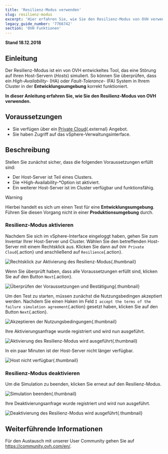 ```yaml
---
title: 'Resilienz-Modus verwenden'
slug: resilienz-modus
excerpt: 'Hier erfahren Sie, wie Sie den Resilienz-Modus von OVH verwenden.'
legacy_guide_number: '7766742'
section: 'OVH Funktionen'
---
```


**Stand 18.12.2018**

## Einleitung

Der Resilienz-Modus ist ein von OVH entwickeltes Tool, das eine Störung auf Ihren Host-Servern (_Hosts_) simuliert. So können Sie überprüfen, dass ein *High-Availability-* (HA) oder *Fault-Tolerance-* (FA) System in Ihrem Cluster in der **Entwicklungsumgebung** korrekt funktioniert.

**In dieser Anleitung erfahren Sie, wie Sie den Resilienz-Modus von OVH verwenden.**

## Voraussetzungen

* Sie verfügen über ein [Private Cloud](https://www.ovh.de/private-cloud/){.external} Angebot.
* Sie haben Zugriff auf das vSphere-Verwaltungsinterface.



## Beschreibung

Stellen Sie zunächst sicher, dass die folgenden Voraussetzungen erfüllt sind:
- Der Host-Server ist Teil eines Clusters.
- Die *High-Availability-*Option ist aktiviert.
- Ein weiterer Host-Server ist im Cluster verfügbar und funktionsfähig.

> [!warning]
>
> Hierbei handelt es sich um einen Test für eine **Entwicklungsumgebung**. Führen Sie diesen Vorgang nicht in einer **Produktionsumgebung** durch.
> 


### Resilienz-Modus aktivieren

Nachdem Sie sich im vSphere-Interface eingeloggt haben, gehen Sie zum Inventar Ihrer Host-Server und Cluster. Wählen Sie den betreffenden Host-Server mit einem Rechtsklick aus. Klicken Sie dann auf `OVH Private Cloud`{.action} und anschließend auf `Resilience`{.action}.

![Rechtsklick zur Aktivierung des Resilienz-Modus](images/resilience_01.png){.thumbnail}

Wenn Sie überprüft haben, dass alle Voraussetzungen erfüllt sind, klicken Sie auf den Button `Next`{.action}.

![Überprüfen der Voraussetzungen und Bestätigung](images/resilience_02.png){.thumbnail}

Um den Test zu starten, müssen zunächst die Nutzungsbedingen akzeptiert werden. Nachdem Sie einen Haken im Feld `I accept the terms of the failure simulation agreement`{.action} gesetzt haben, klicken Sie auf den Button `Next`{.action}.

![Akzeptieren der Nutzungsbedingungen](images/resilience_03.png){.thumbnail}

Ihre Aktivierungsanfrage wurde registriert und wird nun ausgeführt.

![Aktivierung des Resilienz-Modus wird ausgeführt](images/resilience_04.png){.thumbnail}

In ein paar Minuten ist der Host-Server nicht länger verfügbar.

![Host nicht verfügbar](images/resilience_05.png){.thumbnail}


### Resilienz-Modus deaktivieren

Um die Simulation zu beenden, klicken Sie erneut auf den Resilienz-Modus.

![Simulation beenden](images/resilience_06.png){.thumbnail}

Ihre Deaktivierungsanfrage wurde registriert und wird nun ausgeführt.

![Deaktivierung des Resilienz-Modus wird ausgeführt](images/resilience_07.png){.thumbnail}

## Weiterführende Informationen

Für den Austausch mit unserer User Community gehen Sie auf <https://community.ovh.com/en/>.